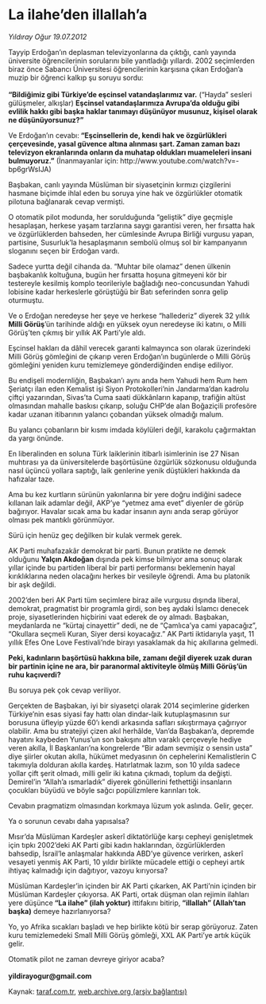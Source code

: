 # La ilahe’den illallah’a

*Yıldıray Oğur 19.07.2012*

<div class="yazi"><p>Tayyip Erdoğan’ın deplasman televizyonlarına da çıktığı, canlı yayında üniversite öğrencilerinin sorularını bile yanıtladığı yıllardı. 2002 seçimlerden biraz önce Sabancı Üniversitesi öğrencilerinin karşısına çıkan Erdoğan’a muzip bir öğrenci kalkıp şu soruyu sordu:<br/><br/><strong>“Bildiğimiz gibi Türkiye’de eşcinsel vatandaşlarımız var.</strong> (“Hayda” sesleri gülüşmeler, alkışlar) <strong>Eşcinsel vatandaşlarımıza Avrupa’da olduğu gibi evlilik hakkı gibi başka haklar tanımayı düşünüyor musunuz, kişisel olarak ne düşünüyorsunuz?”</strong></p>
<p>Ve Erdoğan’ın cevabı:<strong> “Eşcinsellerin de, kendi hak ve özgürlükleri çerçevesinde, yasal güvence altına alınması şart. Zaman zaman bazı televizyon ekranlarında onların da muhatap oldukları muameleleri insani bulmuyoruz.”</strong> (İnanmayanlar için: http://www.youtube.com/watch?v=- bp6grWsIJA)</p>
<p>Başbakan, canlı yayında Müslüman bir siyasetçinin kırmızı çizgilerini hasmane biçimde ihlal eden bu soruya yine hak ve özgürlükler otomatik pilotuna bağlanarak cevap vermişti.</p>
<p>O otomatik pilot modunda, her sorulduğunda “geliştik” diye geçmişle hesaplaşan, herkese yaşam tarzlarına saygı garantisi veren, her fırsatta hak ve özgürlüklerden bahseden, her cümlesinde Avrupa Birliği vurgusu yapan, partisine, Susurluk’la hesaplaşmanın sembolü olmuş sol bir kampanyanın sloganını seçen bir Erdoğan vardı.</p>
<p>Sadece yurtta değil cihanda da. “Muhtar bile olamaz” denen ülkenin başbakanlık koltuğuna, bugün her fırsatta hoşuna gitmeyeni kör bir testereyle kesilmiş komplo teorileriyle bağladığı neo-concusundan Yahudi lobisine kadar herkeslerle görüştüğü bir Batı seferinden sonra gelip oturmuştu.</p>
<p>Ve o Erdoğan neredeyse her şeye ve herkese “hallederiz” diyerek 32 yıllık <strong>Milli Görüş</strong>’ün tarihinde aldığı en yüksek oyun neredeyse iki katını, o Milli Görüş’ten çıkmış bir yıllık AK Parti’yle aldı.</p>
<p>Eşcinsel hakları da dâhil verecek garanti kalmayınca son olarak üzerindeki Milli Görüş gömleğini de çıkarıp veren Erdoğan’ın bugünlerde o Milli Görüş gömleğini yeniden kuru temizlemeye gönderdiğinden endişe ediliyor.</p>
<p>Bu endişeli modernliğin, Başbakan’ı aynı anda hem Yahudi hem Rum hem Şeriatçı ilan eden Kemalist işi Siyon Protokolleri’nin Jandarma’dan kadrolu çiftçi yazarından, Sivas’ta Cuma saati dükkânların kapanıp, trafiğin altüst olmasından mahalle baskısı çıkarıp, soluğu CHP’de alan Boğaziçili profesöre kadar uzanan itibarının yalancı çobandan yüksek olmadığı malum.</p>
<p>Bu yalancı çobanların bir kısmı imdada köylüleri değil, karakolu çağırmaktan da yargı önünde.</p>
<p>En liberalinden en soluna Türk laiklerinin itibarlı isimlerinin ise 27 Nisan muhtırası ya da üniversitelerde başörtüsüne özgürlük sözkonusu olduğunda nasıl üçüncü yollara saptığı, laik genlerine yenik düştükleri hakkında da hafızalar taze.</p>
<p>Ama bu kez kurtların sürünün yakınlarına bir yere doğru indiğini sadece kıllanan laik adamlar değil, AKP’ye “yetmez ama evet” diyenler de görüp bağırıyor. Havalar sıcak ama bu kadar insanın aynı anda serap görüyor olması pek mantıklı görünmüyor.</p>
<p>Sürü için henüz geç değilken bir kulak vermek gerek.</p>
<p>AK Parti muhafazakâr demokrat bir parti. Bunun pratikte ne demek olduğunu <strong>Yalçın Akdoğan</strong> dışında pek kimse bilmiyor ama sonuç olarak yıllar içinde bu partiden liberal bir parti performansı beklemenin hayal kırıklıklarına neden olacağını herkes bir vesileyle öğrendi. Ama bu platonik bir aşk değildi.</p>
<p>2002’den beri AK Parti tüm seçimlere biraz aile vurgusu dışında liberal, demokrat, pragmatist bir programla girdi, son beş aydaki İslamcı denecek proje, siyasetlerinden hiçbirini vaat ederek de oy almadı. Başbakan, meydanlarda ne “kürtaj cinayettir” dedi, ne de “Çamlıca’ya cami yapacağız”, “Okullara seçmeli Kuran, Siyer dersi koyacağız.” AK Parti iktidarıyla yaşıt, 11 yıllık Efes One Love Festivali’nde birayı yasaklamak da hiç akıllarına gelmedi.</p>
<p><strong>Peki, kadınların başörtüsü hakkına bile, zamanı değil diyerek uzak duran bir partinin içine ne ara, bir paranormal aktiviteyle ölmüş Milli Görüş’ün ruhu kaçıverdi?</strong></p>
<p>Bu soruya pek çok cevap veriliyor.</p>
<p>Gerçekten de Başbakan, iyi bir siyasetçi olarak 2014 seçimlerine giderken Türkiye’nin esas siyasi fay hattı olan dindar-laik kutuplaşmasının sur borusuna üfleyip yüzde 60’ı kendi arkasında safları sıkıştırmaya çağırıyor olabilir. Ama bu stratejiyi çizen akıl herhâlde, Van’da Başbakan’a, depremde hayatını kaybeden Yunus’un son bakışını altın varaklı çerçeveyle hediye veren akılla, İl Başkanları’na kongrelerde “Bir adam sevmişiz o sensin usta” diye şiirler okutan akılla, hükümet medyasının ön cephelerini Kemalistlerin C takımıyla dolduran akılla kardeş. Hatırlatmak lazım, son 10 yılda sadece yollar çift şerit olmadı, milli gelir iki katına çıkmadı, toplum da değişti. Demirel’in “Allah’a ısmarladık” diyerek gönüllerini fethettiği insanların çocukları büyüdü ve böyle sağcı popülizmlere karınları tok.</p>
<p>Cevabın pragmatizm olmasından korkmaya lüzum yok aslında. Gelir, geçer.</p>
<p>Ya o sorunun cevabı daha yapısalsa?</p>
<p>Mısır’da Müslüman Kardeşler askerî diktatörlüğe karşı cepheyi genişletmek için tıpkı 2002’deki AK Parti gibi kadın haklarından, özgürlüklerden bahsedip, İsrail’le anlaşmalar hakkında ABD’ye güvence verirken, askerî vesayeti yenmiş AK Parti, 10 yıldır birlikte mücadele ettiği o cepheyi artık ihtiyaç kalmadığı için dağıtıyor, vazoyu kırıyorsa?</p>
<p>Müslüman Kardeşler’in içinden bir AK Parti çıkarken, AK Parti’nin içinden bir Müslüman Kardeşler çıkıyorsa. AK Parti, ortak düşman olan rejimin ilahları yere düşünce<strong> “La ilahe” (ilah yoktur)</strong> ittifakını bitirip,<strong> “illallah” (Allah’tan başka)</strong> demeye hazırlanıyorsa?</p>
<p>Yo, yo Afrika sıcakları başladı ve hep birlikte kötü bir serap görüyoruz. Zaten kuru temizlemedeki Small Milli Görüş gömleği, XXL AK Parti’ye artık küçük gelir.</p>
<p>Otomatik pilot ne zaman devreye giriyor acaba?<br/><br/><strong>yildirayogur@gmail.com</strong></p>
</div>

Kaynak: [taraf.com.tr](http://www.taraf.com.tr/yildiray-ogur/makale-la-ilahe-den-illallah-a.htm), [web.archive.org (arşiv bağlantısı)](http://web.archive.org/web/20130709152644/http://www.taraf.com.tr/yildiray-ogur/makale-la-ilahe-den-illallah-a.htm)
